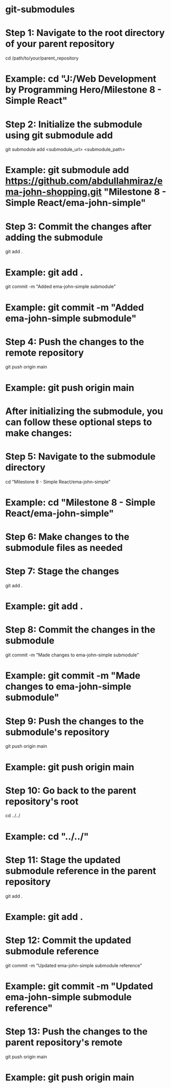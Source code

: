 # git-submodules

# Step 1: Navigate to the root directory of your parent repository
cd /path/to/your/parent_repository
# Example: cd "J:/Web Development by Programming Hero/Milestone 8 - Simple React"

# Step 2: Initialize the submodule using git submodule add
git submodule add <submodule_url> <submodule_path>
# Example: git submodule add https://github.com/abdullahmiraz/ema-john-shopping.git "Milestone 8 - Simple React/ema-john-simple"

# Step 3: Commit the changes after adding the submodule
git add .
# Example: git add .
git commit -m "Added ema-john-simple submodule"
# Example: git commit -m "Added ema-john-simple submodule"

# Step 4: Push the changes to the remote repository
git push origin main
# Example: git push origin main

# After initializing the submodule, you can follow these optional steps to make changes:

# Step 5: Navigate to the submodule directory
cd "Milestone 8 - Simple React/ema-john-simple"
# Example: cd "Milestone 8 - Simple React/ema-john-simple"

# Step 6: Make changes to the submodule files as needed

# Step 7: Stage the changes
git add .
# Example: git add .

# Step 8: Commit the changes in the submodule
git commit -m "Made changes to ema-john-simple submodule"
# Example: git commit -m "Made changes to ema-john-simple submodule"

# Step 9: Push the changes to the submodule's repository
git push origin main
# Example: git push origin main

# Step 10: Go back to the parent repository's root
cd ../../
# Example: cd "../../"

# Step 11: Stage the updated submodule reference in the parent repository
git add .
# Example: git add .

# Step 12: Commit the updated submodule reference
git commit -m "Updated ema-john-simple submodule reference"
# Example: git commit -m "Updated ema-john-simple submodule reference"

# Step 13: Push the changes to the parent repository's remote
git push origin main
# Example: git push origin main

